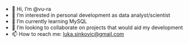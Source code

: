 - 👋 Hi, I’m @vu-ra
- 👀 I’m interested in personal development as data analyst/scientist
- 🌱 I’m currently learning MySQL
- 💞️ I’m looking to collaborate on projects that would aid my development
- 📫 How to reach me: luka.sinkovic@gmail.com

<!---
vu-ra/vu-ra is a ✨ special ✨ repository because its `README.md` (this file) appears on your GitHub profile.
You can click the Preview link to take a look at your changes.
--->
